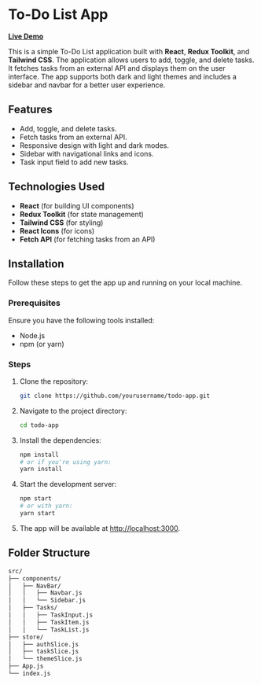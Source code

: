 # To-Do List App

[**Live Demo**](https://todoapp-kkr.netlify.app/)

This is a simple To-Do List application built with **React**, **Redux Toolkit**, and **Tailwind CSS**. The application allows users to add, toggle, and delete tasks. It fetches tasks from an external API and displays them on the user interface. The app supports both dark and light themes and includes a sidebar and navbar for a better user experience.

## Features

- Add, toggle, and delete tasks.
- Fetch tasks from an external API.
- Responsive design with light and dark modes.
- Sidebar with navigational links and icons.
- Task input field to add new tasks.

## Technologies Used

- **React** (for building UI components)
- **Redux Toolkit** (for state management)
- **Tailwind CSS** (for styling)
- **React Icons** (for icons)
- **Fetch API** (for fetching tasks from an API)

## Installation

Follow these steps to get the app up and running on your local machine.

### Prerequisites

Ensure you have the following tools installed:

- Node.js
- npm (or yarn)

### Steps

1. Clone the repository:
    ```bash
    git clone https://github.com/yourusername/todo-app.git
    ```

2. Navigate to the project directory:
    ```bash
    cd todo-app
    ```

3. Install the dependencies:
    ```bash
    npm install
    # or if you're using yarn:
    yarn install
    ```

4. Start the development server:
    ```bash
    npm start
    # or with yarn:
    yarn start
    ```

5. The app will be available at [http://localhost:3000](http://localhost:5173).

## Folder Structure

```bash
src/
├── components/
│   ├── NavBar/
│   │   ├── Navbar.js
│   │   └── Sidebar.js
│   ├── Tasks/
│   │   ├── TaskInput.js
│   │   ├── TaskItem.js
│   │   └── TaskList.js
├── store/
│   ├── authSlice.js
│   ├── taskSlice.js
│   └── themeSlice.js
├── App.js
└── index.js
